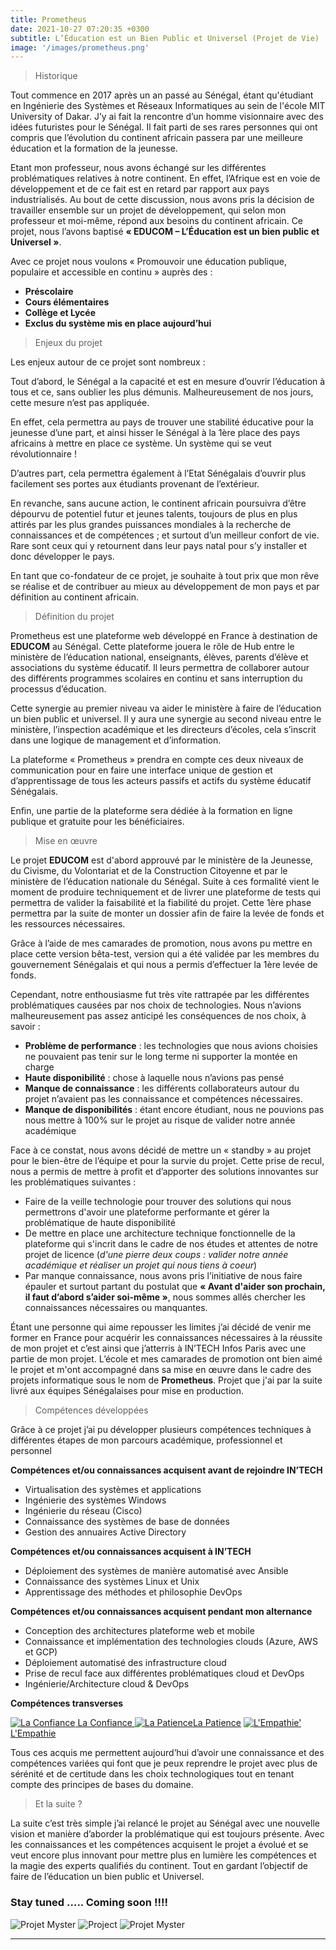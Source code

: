 ```yaml
---
title: Prometheus
date: 2021-10-27 07:20:35 +0300
subtitle: L’Éducation est un Bien Public et Universel (Projet de Vie)
image: '/images/prometheus.png'
---
```


> Historique

Tout commence en 2017 après un an passé au Sénégal, étant qu'étudiant en Ingénierie des Systèmes et Réseaux Informatiques au sein de l'école MIT University of Dakar. 
J’y ai fait la rencontre d’un homme visionnaire avec des idées futuristes pour le Sénégal. Il fait parti de ses rares personnes qui ont compris que l’évolution du continent africain passera par une meilleure éducation et la formation de la jeunesse.

Etant mon professeur, nous avons échangé sur les différentes problématiques relatives à notre continent. En effet, l’Afrique est en voie de développement et de ce fait est en retard par rapport aux pays industrialisés. Au bout de cette discussion, nous avons pris la décision de travailler ensemble sur un projet de développement, qui selon mon professeur et moi-même, répond aux besoins du continent africain. Ce projet, nous l’avons baptisé **« EDUCOM – L’Éducation est un bien public et Universel »**.

Avec ce projet nous voulons « Promouvoir une éducation publique, populaire et accessible en continu » auprès des :

-	**Préscolaire**
-	**Cours élémentaires**
-	**Collège et Lycée**
-	**Exclus du système mis en place aujourd’hui** 

> Enjeux du projet 

Les enjeux autour de ce projet sont nombreux :

Tout d’abord, le Sénégal a la capacité et est en mesure d’ouvrir l’éducation à tous et ce, sans oublier les plus démunis. Malheureusement de nos jours, cette mesure n’est pas appliquée.

En effet, cela permettra au pays de trouver une stabilité éducative pour la jeunesse d’une part, et ainsi hisser le Sénégal à la 1ère place des pays africains à mettre en place ce système. Un système qui se veut révolutionnaire !

D’autres part, cela permettra également à l’Etat Sénégalais d’ouvrir plus facilement ses portes aux étudiants provenant de l’extérieur.


En revanche, sans aucune action, le continent africain poursuivra d’être dépourvu de potentiel futur et jeunes talents, toujours de plus en plus attirés par les plus grandes puissances mondiales à la recherche de connaissances et de compétences ; et surtout d’un meilleur confort de vie. Rare sont ceux qui y retournent dans leur pays natal pour s’y installer et donc développer le pays.

En tant que co-fondateur de ce projet, je souhaite à tout prix que mon rêve se réalise et de contribuer au mieux au développement de mon pays et par définition au continent africain.


> Définition du projet 

Prometheus est une plateforme web développé en France à destination de **EDUCOM** au Sénégal. Cette plateforme jouera le rôle de Hub entre le ministère de l’éducation national, enseignants, élèves, parents d’élève et associations du système éducatif. Il leurs permettra de collaborer autour des différents programmes scolaires en continu et sans interruption du processus d’éducation. 

Cette synergie au premier niveau va aider le ministère à faire de l’éducation un bien public et universel. Il y aura une synergie au second niveau entre le ministère, l’inspection académique et les directeurs d’écoles, cela s’inscrit dans une logique de management et d’information.

La plateforme « Prometheus » prendra en compte ces deux niveaux de communication pour en faire une interface unique de gestion et d’apprentissage de tous les acteurs passifs et actifs du système éducatif Sénégalais.

Enfin, une partie de la plateforme sera dédiée à la formation en ligne publique et gratuite pour les bénéficiaires.

> Mise en œuvre 

Le projet **EDUCOM** est d'abord approuvé par le ministère de la Jeunesse, du Civisme, du Volontariat et de la Construction Citoyenne et par le ministère de l’éducation nationale du Sénégal. Suite à ces formalité vient le moment de produire techniquement et de livrer une plateforme de tests qui permettra de valider la faisabilité et la fiabilité du projet. Cette 1ère phase permettra par la suite de monter un dossier afin de faire la levée de fonds et les ressources nécessaires. 

Grâce à l’aide de mes camarades de promotion, nous avons pu mettre en place cette version bêta-test, version qui a été validée par les membres du gouvernement Sénégalais et qui nous a permis d’effectuer la 1ère levée de fonds.

Cependant, notre enthousiasme fut très vite rattrapée par les différentes problématiques causées par nos choix de technologies. Nous n’avions malheureusement pas assez anticipé les conséquences de nos choix, à savoir : 

-	**Problème de performance** : les technologies que nous avions choisies ne pouvaient pas tenir sur le long terme ni supporter la montée en charge 
-	**Haute disponibilité** : chose à laquelle nous n’avions pas pensé 
-	**Manque de connaissance** : les différents collaborateurs autour du projet n’avaient pas les connaissance et compétences nécessaires.
-	**Manque de disponibilités** : étant encore étudiant, nous ne pouvions pas nous mettre à 100% sur le projet au risque de valider notre année académique


Face à ce constat, nous avons décidé de mettre un  « standby » au projet pour le bien-être de l’équipe et pour la survie du projet. Cette prise de recul, nous a permis de mettre à profit et d’apporter des solutions innovantes sur les problématiques suivantes : 

-	Faire de la veille technologie pour trouver des solutions qui nous permettrons d'avoir une plateforme performante et gérer la problématique de haute disponibilité 
-	De mettre en place une architecture technique fonctionnelle de la plateforme qui s'incrit dans le cadre de nos études et attentes de notre projet de licence (*d'une pierre deux coups : valider notre année académique et réaliser un projet qui nous tiens à coeur*) 
-	Par manque connaissance, nous avons pris l’initiative de nous faire épauler et surtout partant du postulat que **« Avant d'aider son prochain, il faut d’abord s’aider soi-même »**, nous sommes allés chercher les connaissances nécessaires ou manquantes.

Étant une personne qui aime repousser les limites j’ai décidé de venir me former en France pour acquérir les connaissances nécessaires à la réussite de mon projet et c’est ainsi que j’atterris à IN’TECH Infos Paris avec une partie de mon projet. L’école et mes camarades de promotion ont bien aimé le projet et m'ont accompagné dans sa mise en œuvre dans le cadre des projets informatique sous le nom de **Prometheus**. Projet que j'ai par la suite livré aux équipes Sénégalaises pour mise en production.

> Compétences développées 

Grâce à ce projet j’ai pu développer plusieurs compétences techniques à différentes étapes de mon parcours académique, professionnel et personnel

**Compétences et/ou connaissances acquisent avant de rejoindre IN’TECH**
  - Virtualisation des systèmes et applications 
  - Ingénierie des systèmes Windows 
  - Ingénierie du réseau (Cisco)
  - Connaissance des systèmes de base de données 
  - Gestion des annuaires Active Directory

**Compétences et/ou connaissances acquisent à IN’TECH**
  - Déploiement des systèmes de manière automatisé avec Ansible 
  - Connaissance des systèmes Linux et Unix
  - Apprentissage des méthodes et philosophie DevOps 

**Compétences et/ou connaissances acquisent pendant mon alternance** 
  - Conception des architectures plateforme web et mobile 
  - Connaissance et implémentation des technologies clouds (Azure, AWS et GCP)
  - Déploiement automatisé des infrastructure cloud 
  - Prise de recul face aux différentes problématiques cloud et DevOps 
  - Ingénierie/Architecture cloud & DevOps 

**Compétences transverses**

<div class="gallery-box">
  <div class="gallery">
    <a href="https://eugenemazamda-cloud.com/humans/la-confiance" target="_blank"><img src="/images/me9.jpg" alt="La Confiance"> La Confiance </a>
    <a href="https://eugenemazamda-cloud.com/humans/la-patience" target="_blank"><img src="/images/me8.jpg" alt="La Patience">La Patience</a>
    <a href="https://eugenemazamda-cloud.com/humans/l-empathie" target="_blank"><img src="/images/maraude.jpg" alt="L'Empathie'">L'Empathie</a>
  </div>
</div>

Tous ces acquis me permettent aujourd’hui d’avoir une connaissance et des compétences variées qui font que je peux reprendre le projet avec plus de sérénité et de certitude dans les choix technologiques tout en tenant compte des principes de bases du domaine. 

> Et la suite ? 

La suite c’est très simple j’ai relancé le projet au Sénégal avec une nouvelle vision et manière d’aborder la problématique qui est toujours présente. Avec les connaissances et les compétences acquisent le projet a évolué et se veut encore plus innovant pour mettre plus en lumière les compétences et la magie des experts qualifiés du continent. Tout en gardant l’objectif de faire de l’éducation un bien public et Universel. 

### Stay tuned ..... Coming soon !!!!

<div class="gallery-box">
  <div class="gallery">
    <img src="/images/myster2.jpg" alt="Projet Myster">
    <img src="/images/me7.jpg" alt="Project">
    <img src="/images/myster.jpg" alt="Projet Myster">
  </div>
</div>

***